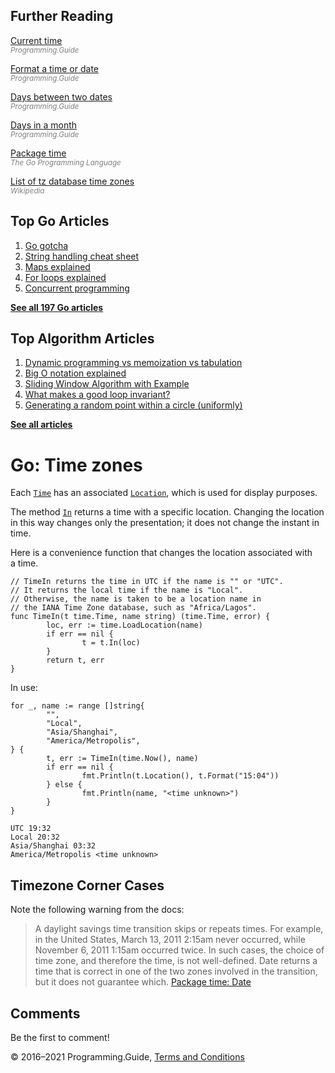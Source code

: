 <span class="underline"></span>

<span class="underline"></span>

Further Reading
---------------

[Current time](current-time.html)  
<span style="color: grey; font-style: italic; font-size: smaller">Programming.Guide</span>

[Format a time or date](format-parse-string-time-date-example.html)  
<span style="color: grey; font-style: italic; font-size: smaller">Programming.Guide</span>

[Days between two dates](days-between-dates.html)  
<span style="color: grey; font-style: italic; font-size: smaller">Programming.Guide</span>

[Days in a month](last-day-month-date.html)  
<span style="color: grey; font-style: italic; font-size: smaller">Programming.Guide</span>

[Package time](https://golang.org/pkg/time/)  
<span style="color: grey; font-style: italic; font-size: smaller">The Go Programming Language</span>

[List of tz database time zones](https://en.wikipedia.org/wiki/List_of_tz_database_time_zones)  
<span style="color: grey; font-style: italic; font-size: smaller">Wikipedia</span>

Top Go Articles
---------------

1.  [Go gotcha](go-gotcha.html)
2.  [String handling cheat sheet](string-functions-reference-cheat-sheet.html)
3.  [Maps explained](maps-explained.html)
4.  [For loops explained](for-loop.html)
5.  [Concurrent programming](go-concurrency-tutorial.html)

[**See all 197 Go articles**](index.html)

<span class="underline"></span>

Top Algorithm Articles
----------------------

1.  [Dynamic programming vs memoization vs tabulation](../dynamic-programming-vs-memoization-vs-tabulation.html)
2.  [Big O notation explained](../big-o-notation-explained.html)
3.  [Sliding Window Algorithm with Example](../sliding-window-example.html)
4.  [What makes a good loop invariant?](../what-makes-a-good-loop-invariant.html)
5.  [Generating a random point within a circle (uniformly)](../random-point-within-circle.html)

[**See all articles**](../index.html)

Go: Time zones
==============

Each [`Time`](https://golang.org/pkg/time/#Time) has an associated [`Location`](https://golang.org/pkg/time/#Location), which is used for display purposes.

The method [`In`](https://golang.org/pkg/time/#Time.In) returns a time with a specific location. Changing the location in this way changes only the presentation; it does not change the instant in time.

Here is a convenience function that changes the location associated with a time.

    // TimeIn returns the time in UTC if the name is "" or "UTC".
    // It returns the local time if the name is "Local".
    // Otherwise, the name is taken to be a location name in
    // the IANA Time Zone database, such as "Africa/Lagos".
    func TimeIn(t time.Time, name string) (time.Time, error) {
            loc, err := time.LoadLocation(name)
            if err == nil {
                    t = t.In(loc)
            }
            return t, err
    }

In use:

    for _, name := range []string{
            "",
            "Local",
            "Asia/Shanghai",
            "America/Metropolis",
    } {
            t, err := TimeIn(time.Now(), name)
            if err == nil {
                    fmt.Println(t.Location(), t.Format("15:04"))
            } else {
                    fmt.Println(name, "<time unknown>")
            }
    }

    UTC 19:32
    Local 20:32
    Asia/Shanghai 03:32
    America/Metropolis <time unknown>

Timezone Corner Cases
---------------------

Note the following warning from the docs:

> A daylight savings time transition skips or repeats times. For example, in the United States, March 13, 2011 2:15am never occurred, while November 6, 2011 1:15am occurred twice. In such cases, the choice of time zone, and therefore the time, is not well-defined. Date returns a time that is correct in one of the two zones involved in the transition, but it does not guarantee which. <a href="https://golang.org/pkg/time/#Date" class="quote-source">Package time: Date</a>

Comments
--------

Be the first to comment!

© 2016–2021 Programming.Guide, [Terms and Conditions](../terms-and-conditions.html)
